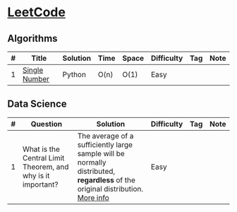 # [LeetCode](https://leetcode.com/problemset/all/)

## Algorithms
|#         |Title           |Solution                  |	Time	|Space	|Difficulty	|Tag	|Note|
|----------|----------------|--------------------------|-------|-------|-----------|-----|----|
|1         |[Single Number](https://leetcode.com/problems/single-number/)|Python|O(n)       |O(1)       |Easy            |    |    |

## Data Science
|#         |Question        |Solution                  |Difficulty	|Tag	|Note|
|----------|----------------|--------------------------|------------|-----|----|
|1         |What is the Central Limit Theorem, and why is it important?|The average of a sufficiently large sample will be normally distributed, **regardless** of the original distribution. [More info](https://spin.atomicobject.com/2015/02/12/central-limit-theorem-intro/)|Easy            |    |    |
